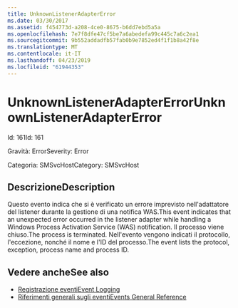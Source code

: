 ```yaml
---
title: UnknownListenerAdapterError
ms.date: 03/30/2017
ms.assetid: f454773d-a208-4ce0-8675-b6dd7ebd5a5a
ms.openlocfilehash: 7e7f8dfe47cf5be7a6abedefa99c445c7a6c2ea1
ms.sourcegitcommit: 9b552addadfb57fab0b9e7852ed4f1f1b8a42f8e
ms.translationtype: MT
ms.contentlocale: it-IT
ms.lasthandoff: 04/23/2019
ms.locfileid: "61944353"
---
```

# <a name="unknownlisteneradaptererror"></a><span data-ttu-id="b4bda-102">UnknownListenerAdapterError</span><span class="sxs-lookup"><span data-stu-id="b4bda-102">UnknownListenerAdapterError</span></span>
<span data-ttu-id="b4bda-103">Id: 161</span><span class="sxs-lookup"><span data-stu-id="b4bda-103">Id: 161</span></span>  
  
 <span data-ttu-id="b4bda-104">Gravità: Error</span><span class="sxs-lookup"><span data-stu-id="b4bda-104">Severity: Error</span></span>  
  
 <span data-ttu-id="b4bda-105">Categoria: SMSvcHost</span><span class="sxs-lookup"><span data-stu-id="b4bda-105">Category: SMSvcHost</span></span>  
  
## <a name="description"></a><span data-ttu-id="b4bda-106">Descrizione</span><span class="sxs-lookup"><span data-stu-id="b4bda-106">Description</span></span>  
 <span data-ttu-id="b4bda-107">Questo evento indica che si è verificato un errore imprevisto nell'adattatore del listener durante la gestione di una notifica WAS.</span><span class="sxs-lookup"><span data-stu-id="b4bda-107">This event indicates that an unexpected error occurred in the listener adapter while handling a Windows Process Activation Service (WAS) notification.</span></span> <span data-ttu-id="b4bda-108">Il processo viene chiuso.</span><span class="sxs-lookup"><span data-stu-id="b4bda-108">The process is terminated.</span></span> <span data-ttu-id="b4bda-109">Nell'evento vengono indicati il protocollo, l'eccezione, nonché il nome e l'ID del processo.</span><span class="sxs-lookup"><span data-stu-id="b4bda-109">The event lists the protocol, exception, process name and process ID.</span></span>  
  
## <a name="see-also"></a><span data-ttu-id="b4bda-110">Vedere anche</span><span class="sxs-lookup"><span data-stu-id="b4bda-110">See also</span></span>

- [<span data-ttu-id="b4bda-111">Registrazione eventi</span><span class="sxs-lookup"><span data-stu-id="b4bda-111">Event Logging</span></span>](../../../../../docs/framework/wcf/diagnostics/event-logging/index.md)
- [<span data-ttu-id="b4bda-112">Riferimenti generali sugli eventi</span><span class="sxs-lookup"><span data-stu-id="b4bda-112">Events General Reference</span></span>](../../../../../docs/framework/wcf/diagnostics/event-logging/events-general-reference.md)
